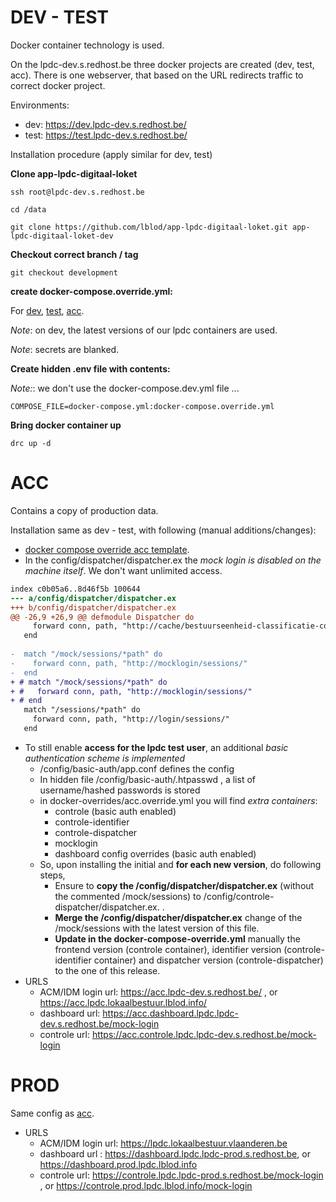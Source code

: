 # DEV - TEST

Docker container technology is used. 

On the lpdc-dev.s.redhost.be three docker projects are created (dev, test, acc). 
There is one webserver, that based on the URL redirects traffic to correct docker project.

Environments:
- dev: https://dev.lpdc-dev.s.redhost.be/
- test: https://test.lpdc-dev.s.redhost.be/

Installation procedure (apply similar for dev, test)

**Clone app-lpdc-digitaal-loket**

```shell
ssh root@lpdc-dev.s.redhost.be  

cd /data

git clone https://github.com/lblod/app-lpdc-digitaal-loket.git app-lpdc-digitaal-loket-dev
```

**Checkout correct branch / tag**

```shell
git checkout development
```

**create docker-compose.override.yml:**

For [dev](docker-overrides/dev.override.yml), [test](docker-overrides/test.override.yml), [acc](docker-overrides/acc.override.yml).

_Note_: on dev, the latest versions of our lpdc containers are used.

_Note_: secrets are blanked.

**Create hidden .env file with contents:**

_Note:_: we don't use the docker-compose.dev.yml file ...
```dotenv
COMPOSE_FILE=docker-compose.yml:docker-compose.override.yml
```

**Bring docker container up**
```shell
drc up -d
```

# ACC

Contains a copy of production data.

Installation same as dev - test, with following (manual additions/changes):

- [docker compose override acc template](docker-overrides/acc.override.yml).
- In the config/dispatcher/dispatcher.ex the _mock login is disabled on the machine itself_. We don't want unlimited access.
```diff --git a/config/dispatcher/dispatcher.ex b/config/dispatcher/dispatcher.ex
index c0b05a6..8d46f5b 100644
--- a/config/dispatcher/dispatcher.ex
+++ b/config/dispatcher/dispatcher.ex
@@ -26,9 +26,9 @@ defmodule Dispatcher do
     forward conn, path, "http://cache/bestuurseenheid-classificatie-codes/"
   end
 
-  match "/mock/sessions/*path" do
-    forward conn, path, "http://mocklogin/sessions/"
-  end
+ # match "/mock/sessions/*path" do
+ #   forward conn, path, "http://mocklogin/sessions/"
+ # end
   match "/sessions/*path" do
     forward conn, path, "http://login/sessions/"
   end
```
- To still enable **access for the lpdc test user**, an additional _basic authentication scheme is implemented_
  - /config/basic-auth/app.conf defines the config
  - In hidden file /config/basic-auth/.htpasswd , a list of username/hashed passwords is stored
  - in docker-overrides/acc.override.yml you will find _extra containers_:
    - controle (basic auth enabled)
    - controle-identifier
    - controle-dispatcher
    - mocklogin
    - dashboard config overrides (basic auth enabled)
  - So, upon installing the initial and **for each new version**, do following steps,
    - Ensure to **copy the /config/dispatcher/dispatcher.ex** (without the commented /mock/sessions) to /config/controle-dispatcher/dispatcher.ex. .
    - **Merge the /config/dispatcher/dispatcher.ex** change of the /mock/sessions with the latest version of this file.
    - **Update in the docker-compose-override.yml** manually the frontend version (controle container), identifier version (controle-identifier container) and dispatcher version (controle-dispatcher) to the one of this release.
- URLS
  - ACM/IDM login url: https://acc.lpdc-dev.s.redhost.be/ , or https://acc.lpdc.lokaalbestuur.lblod.info/
  - dashboard url: https://acc.dashboard.lpdc.lpdc-dev.s.redhost.be/mock-login
  - controle url: https://acc.controle.lpdc.lpdc-dev.s.redhost.be/mock-login

# PROD

Same config as [acc](#acc). 

- URLS
  - ACM/IDM login url: https://lpdc.lokaalbestuur.vlaanderen.be
  - dashboard url : https://dashboard.lpdc.lpdc-prod.s.redhost.be, or https://dashboard.prod.lpdc.lblod.info
  - controle url: https://controle.lpdc.lpdc-prod.s.redhost.be/mock-login , or https://controle.prod.lpdc.lblod.info/mock-login

